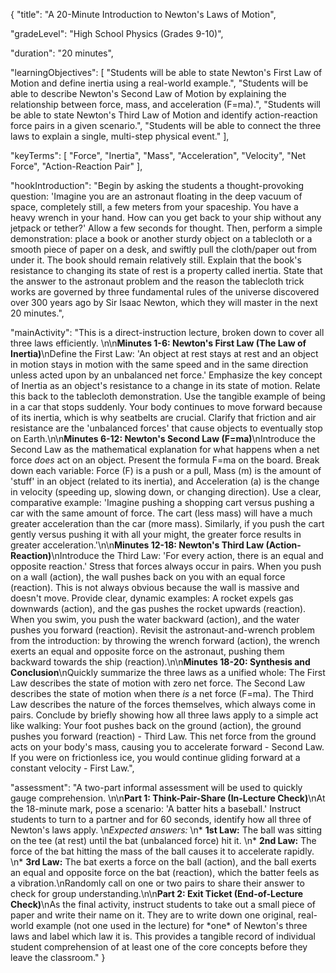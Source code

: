 {
"title": "A 20-Minute Introduction to Newton's Laws of Motion",

"gradeLevel": "High School Physics (Grades 9-10)",

"duration": "20 minutes",

"learningObjectives": [
"Students will be able to state Newton's First Law of Motion and define inertia using a real-world example.",
"Students will be able to describe Newton's Second Law of Motion by explaining the relationship between force, mass, and acceleration (F=ma).",
"Students will be able to state Newton's Third Law of Motion and identify action-reaction force pairs in a given scenario.",
"Students will be able to connect the three laws to explain a single, multi-step physical event."
],

"keyTerms": [
"Force",
"Inertia",
"Mass",
"Acceleration",
"Velocity",
"Net Force",
"Action-Reaction Pair"
],

"hookIntroduction": "Begin by asking the students a thought-provoking question: 'Imagine you are an astronaut floating in the deep vacuum of space, completely still, a few meters from your spaceship. You have a heavy wrench in your hand. How can you get back to your ship without any jetpack or tether?' Allow a few seconds for thought. Then, perform a simple demonstration: place a book or another sturdy object on a tablecloth or a smooth piece of paper on a desk, and swiftly pull the cloth/paper out from under it. The book should remain relatively still. Explain that the book's resistance to changing its state of rest is a property called inertia. State that the answer to the astronaut problem and the reason the tablecloth trick works are governed by three fundamental rules of the universe discovered over 300 years ago by Sir Isaac Newton, which they will master in the next 20 minutes.",

"mainActivity": "This is a direct-instruction lecture, broken down to cover all three laws efficiently. \n\n**Minutes 1-6: Newton's First Law (The Law of Inertia)**\nDefine the First Law: 'An object at rest stays at rest and an object in motion stays in motion with the same speed and in the same direction unless acted upon by an unbalanced net force.' Emphasize the key concept of Inertia as an object's resistance to a change in its state of motion. Relate this back to the tablecloth demonstration. Use the tangible example of being in a car that stops suddenly. Your body continues to move forward because of its inertia, which is why seatbelts are crucial. Clarify that friction and air resistance are the 'unbalanced forces' that cause objects to eventually stop on Earth.\n\n**Minutes 6-12: Newton's Second Law (F=ma)**\nIntroduce the Second Law as the mathematical explanation for what happens when a net force _does_ act on an object. Present the formula F=ma on the board. Break down each variable: Force (F) is a push or a pull, Mass (m) is the amount of 'stuff' in an object (related to its inertia), and Acceleration (a) is the change in velocity (speeding up, slowing down, or changing direction). Use a clear, comparative example: 'Imagine pushing a shopping cart versus pushing a car with the same amount of force. The cart (less mass) will have a much greater acceleration than the car (more mass). Similarly, if you push the cart gently versus pushing it with all your might, the greater force results in greater acceleration.'\n\n**Minutes 12-18: Newton's Third Law (Action-Reaction)**\nIntroduce the Third Law: 'For every action, there is an equal and opposite reaction.' Stress that forces always occur in pairs. When you push on a wall (action), the wall pushes back on you with an equal force (reaction). This is not always obvious because the wall is massive and doesn't move. Provide clear, dynamic examples: A rocket expels gas downwards (action), and the gas pushes the rocket upwards (reaction). When you swim, you push the water backward (action), and the water pushes you forward (reaction). Revisit the astronaut-and-wrench problem from the introduction: by throwing the wrench forward (action), the wrench exerts an equal and opposite force on the astronaut, pushing them backward towards the ship (reaction).\n\n**Minutes 18-20: Synthesis and Conclusion**\nQuickly summarize the three laws as a unified whole: The First Law describes the state of motion with zero net force. The Second Law describes the state of motion when there _is_ a net force (F=ma). The Third Law describes the nature of the forces themselves, which always come in pairs. Conclude by briefly showing how all three laws apply to a simple act like walking: Your foot pushes back on the ground (action), the ground pushes you forward (reaction) - Third Law. This net force from the ground acts on your body's mass, causing you to accelerate forward - Second Law. If you were on frictionless ice, you would continue gliding forward at a constant velocity - First Law.",

"assessment": "A two-part informal assessment will be used to quickly gauge comprehension. \n\n**Part 1: Think-Pair-Share (In-Lecture Check)**\nAt the 18-minute mark, pose a scenario: 'A batter hits a baseball.' Instruct students to turn to a partner and for 60 seconds, identify how all three of Newton's laws apply. \n*Expected answers:* \n* **1st Law:** The ball was sitting on the tee (at rest) until the bat (unbalanced force) hit it. \n* **2nd Law:** The force of the bat hitting the mass of the ball causes it to accelerate rapidly. \n* **3rd Law:** The bat exerts a force on the ball (action), and the ball exerts an equal and opposite force on the bat (reaction), which the batter feels as a vibration.\nRandomly call on one or two pairs to share their answer to check for group understanding.\n\n**Part 2: Exit Ticket (End-of-Lecture Check)**\nAs the final activity, instruct students to take out a small piece of paper and write their name on it. They are to write down one original, real-world example (not one used in the lecture) for *one\* of Newton's three laws and label which law it is. This provides a tangible record of individual student comprehension of at least one of the core concepts before they leave the classroom."
}
